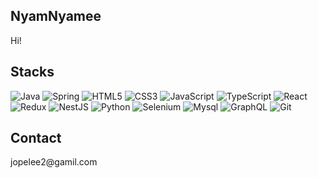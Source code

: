 <!--
**NyamNyamee/NyamNyamee** is a ✨ _special_ ✨ repository because its `README.md` (this file) appears on your GitHub profile.

Here are some ideas to get you started:

- 🔭 I’m currently working on ...
- 🌱 I’m currently learning ...
- 👯 I’m looking to collaborate on ...
- 🤔 I’m looking for help with ...
- 💬 Ask me about ...
- 📫 How to reach me: ...
- 😄 Pronouns: ...
- ⚡ Fun fact: ...
-->

<h2>NyamNyamee</h2>

<p>
   Hi!
</p>

<h2>Stacks</h2>

![Java](https://img.shields.io/badge/-Java%20-747?style=flat&logo=Java)
![Spring](https://img.shields.io/badge/-Spring%20-747?style=flat&logo=Spring)
![HTML5](https://img.shields.io/badge/-HTML5%20-747?style=flat&logo=HTML5)
![CSS3](https://img.shields.io/badge/-CSS3%20-747?style=flat&logo=CSS3)
![JavaScript](https://img.shields.io/badge/-JavaScript%20-747?style=flat&logo=JavaScript)
![TypeScript](https://img.shields.io/badge/-TypeScript%20-747?style=flat&logo=TypeScript)
![React](https://img.shields.io/badge/-React%20-747?style=flat&logo=React)
![Redux](https://img.shields.io/badge/-Redux%20-747?style=flatflat&logo=Redux)
![NestJS](https://img.shields.io/badge/-NestJS%20-747?style=flat&logo=NestJS)
![Python](https://img.shields.io/badge/-Python%20-747?style=flat&logo=Python)
![Selenium](https://img.shields.io/badge/-Selenium%20-747?style=flat&logo=Selenium)
![Mysql](https://img.shields.io/badge/-Mysql%20-747?style=flat&logo=Mysql)
![GraphQL](https://img.shields.io/badge/-GraphQL%20-747?style=flat&logo=GraphQL)
![Git](https://img.shields.io/badge/-Git%20-747?style=flat&logo=Git)

<h2>Contact</h2>

<p>
   jopelee2@gamil.com
</p>
